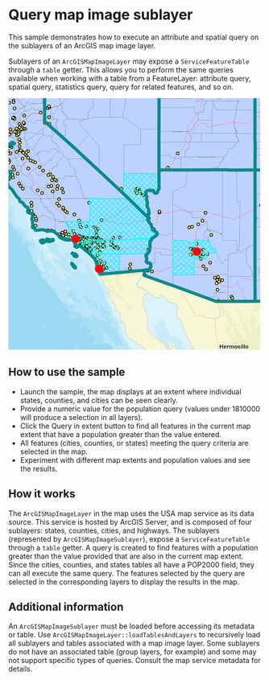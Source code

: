 # Query map image sublayer

This sample demonstrates how to execute an attribute and spatial query
on the sublayers of an ArcGIS map image layer.

Sublayers of an `ArcGISMapImageLayer` may expose a `ServiceFeatureTable`
through a `table` getter. This allows you to perform the same queries
available when working with a table from a FeatureLayer: attribute
query, spatial query, statistics query, query for related features, and
so on.

![](screenshot.png)

## How to use the sample

  - Launch the sample, the map displays at an extent where individual
    states, counties, and cities can be seen clearly.
  - Provide a numeric value for the population query (values under
    1810000 will produce a selection in all layers).
  - Click the Query in extent button to find all features in the current
    map extent that have a population greater than the value entered.
  - All features (cities, counties, or states) meeting the query
    criteria are selected in the map.
  - Experiment with different map extents and population values and see
    the results.

## How it works

The `ArcGISMapImageLayer` in the map uses the USA map service as its
data source. This service is hosted by ArcGIS Server, and is composed of
four sublayers: states, counties, cities, and highways. The sublayers
(represented by `ArcGISMapImageSublayer`), expose a
`ServiceFeatureTable` through a `table` getter. A query is created to
find features with a population greater than the value provided that are
also in the current map extent. Since the cities, counties, and states
tables all have a POP2000 field, they can all execute the same query.
The features selected by the query are selected in the corresponding
layers to display the results in the map.

## Additional information

An `ArcGISMapImageSublayer` must be loaded before accessing its metadata
or table. Use `ArcGISMapImageLayer::loadTablesAndLayers` to recursively
load all sublayers and tables associated with a map image layer. Some
sublayers do not have an associated table (group layers, for example)
and some may not support specific types of queries. Consult the map
service metadata for details.
